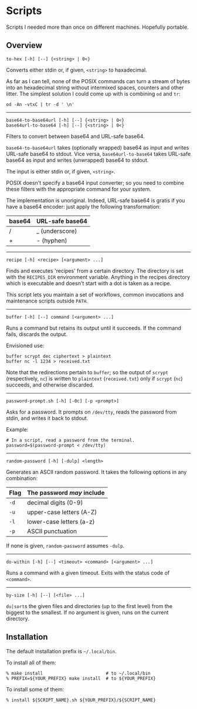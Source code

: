 Scripts
=======

Scripts I needed more than once on different machines.
Hopefully portable.

Overview
--------

    to-hex [-h] [--] {<string> | 0<}

Converts either stdin or, if given, `<string>` to haxadecimal.

As far as I can tell, none of the POSIX commands can turn a stream of
bytes into an hexadecimal string without intermixed spaces, counters
and other litter.
The simplest solution I could come up with is combining `od` and `tr`:

    od -An -vtxC | tr -d ' \n'

------------------------------------------------------------------------

    base64-to-base64url [-h] [--] {<string> | 0<}
    base64url-to-base64 [-h] [--] {<string> | 0<}

Filters to convert between base64 and URL-safe base64.

`base64-to-base64url` takes (optionally wrapped) base64 as input and writes
URL-safe base64 to stdout. Vice versa, `base64url-to-base64` takes URL-safe
base64 as input and writes (unwrapped) base64 to stdout.

The input is either stdin or, if given, `<string>`.

POSIX doesn't specify a base64 input converter; so you need to
combine these filters with the appropriate command for your system.

The implementation is unoriginal. Indeed, URL-safe base64 is gratis
if you have a base64 encoder: just apply the following transformation:

  | base64 | URL-safe base64 |
  |--------|-----------------|
  | /      | _ (underscore)  |
  | +      | - (hyphen)      |

------------------------------------------------------------------------

    recipe [-h] <recipe> [<argument> ...]

Finds and executes 'recipes' from a certain directory. The directory
is set with the `RECIPES_DIR` environment variable. Anything in the
recipes directory which is executable and doesn't start with a dot
is taken as a recipe.

This script lets you maintain a set of workflows, common invocations
and maintenance scripts outside `PATH`.

------------------------------------------------------------------------

    buffer [-h] [--] command [<argument> ...]

Runs a command but retains its output until it succeeds. If the command
fails, discards the output.

Envisioned use:

    buffer scrypt dec ciphertext > plaintext
    buffer nc -l 1234 > received.txt

Note that the redirections pertain to `buffer`; so the output of
`scrypt` (respectively, `nc`) is written to `plaintext` (`received.txt`)
only if `scrypt` (`nc`) succeeds, and otherwise discarded.

------------------------------------------------------------------------

    password-prompt.sh [-h] [-0c] [-p <prompt>]

Asks for a password. It prompts on `/dev/tty`, reads the password from stdin,
and writes it back to stdout.

Example:

    # In a script, read a password from the terminal.
    password=$(password-prompt < /dev/tty)

------------------------------------------------------------------------

    random-password [-h] [-dulp] <length>

Generates an ASCII random password. It takes the following options
in any combination:

  | Flag | The password _may_ include |
  | ---- | -------------------------- |
  | `-d` | decimal digits (0-9)       |
  | `-u` | upper-case letters (A-Z)   |
  | `-l` | lower-case letters (a-z)   |
  | `-p` | ASCII punctuation          |

If none is given, `random-password` assumes `-dulp`.

------------------------------------------------------------------------

    do-within [-h] [--] <timeout> <command> [<argument> ...]

Runs a command with a given timeout. Exits with the status code of `<command>`.

------------------------------------------------------------------------

    by-size [-h] [--] [<file> ...]

`du|sort`s the given files and directories (up to the first level)
from the biggest to the smallest. If no argument is given, runs on the
current directory.

Installation
------------

The default installation prefix is `~/.local/bin`.

To install all of them:

    % make install                        # to ~/.local/bin
    % PREFIX=${YOUR_PREFIX} make install  # to ${YOUR_PREFIX}

To install some of them:

    % install ${SCRIPT_NAME}.sh ${YOUR_PREFIX}/${SCRIPT_NAME}
